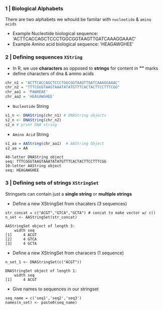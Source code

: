 ### 1 | Biological Alphabets 

There are two alphabets we whould be familar with <code>nucleotide</code> & <code>amino acids</code>
- Example Nucleotide biological sequence: 'ACTTCACCAGCTCCCTGGCGGTAAGTTGATCAAAGGAAAC'
- Example Amino acid biological sequence: 'HEAGAWGHEE'

### 2 | Defining sequences <code>XString</code>

- In R, we use **characters** as opposed to **strings** for content in **""** marks
- define characters of dna & amino acids

```R
chr_n1 = "ACTTCACCAGCTCCCTGGCGGTAAGTTGATCAAAGGAAAC"
chr_n2 = "TTTCGGGTAAGTAAATATATGTTTCACTACTTCCTTTCGG"
chr_aa1 = 'PAWHEAE'
chr_aa2 = 'HEAGAWGHEE'
```

- <code>Nucleotide</code> String

```R
s1_n <- DNAString(chr_n1) # DNAString objects
s2_n <- DNAString(chr_n2)
s2_n # print DNA string
```

- <code>Amino Acid</code> String

```R
s1_aa = AAString(chr_aa1)  # AAString Object
s2_aa = AA
```

```
40-letter DNAString object
seq: TTTCGGGTAAGTAAATATATGTTTCACTACTTCCTTTCGG
10-letter AAString object
seq: HEAGAWGHEE
```

### 3 | Defining sets of strings <code>XStringSet</code>

Stringsets can contain just a **single string** or **multiple strings**
  
- Define a new XStringSet from chacaters (3 sequences)

```
str_concat = c("ACGT","GTCA","GCTA") # concat to make vector w/ c()
n_set <- AAStringSet(str_concat)
```

```
AAStringSet object of length 3:
    width seq
[1]     4 ACGT
[2]     4 GTCA
[3]     4 GCTA
```

- Define a new XStringSet from characers (1 sequence)

```
n_set_1 <- DNAStringSet(c("ACGT"))
```

```
DNAStringSet object of length 1:
    width seq
[1]     4 ACGT
```

- Give names to sequences in our stringset 

```
seq_name = c('seq1','seq2','seq3')
names(n_set) <- paste0(seq_name)
```
